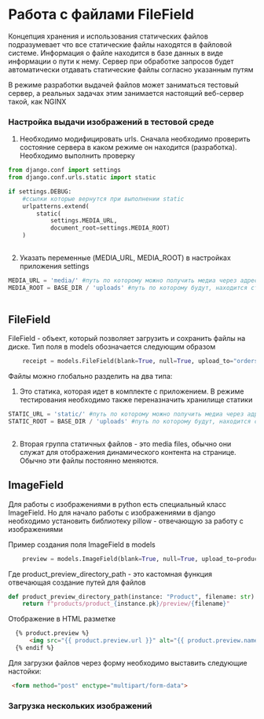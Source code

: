 # Работа с файлами FileField

Концепция хранения и использования статических файлов подразумевает что все статические файлы находятся 
в файловой системе. Информация о файле находится в базе данных в виде информации о пути к нему. Сервер при обработке
запросов будет автоматически отдавать статические файлы согласно указанным путям

В режиме разработки выдачей файлов может заниматься тестовый сервер, а реальных задачах этим занимается настоящий 
веб-сервер такой, как NGINX

### Настройка выдачи изображений в тестовой среде
1. Необходимо модифицировать urls. Сначала необходимо проверить состояние сервера в каком режиме он находится (разработка).
Необходимо выполнить проверку
```python
from django.conf import settings
from django.conf.urls.static import static

if settings.DEBUG:
    #ссылки которые вернутся при выполнении static
    urlpatterns.extend(
        static(
            settings.MEDIA_URL,
            document_root=settings.MEDIA_ROOT)
    )
    
```

2. Указать переменные (MEDIA_URL, MEDIA_ROOT) в настройках приложения settings
```python
MEDIA_URL = 'media/' #путь по которому можно получить медиа через адресную строку
MEDIA_ROOT = BASE_DIR / 'uploads' #путь по которому будут, находится статичные файлы
    
```
## FileField
FileField - объект, который позволяет загрузить и сохранить файлы на диске.
Тип поля в models обозначается следующим образом
```python
    receipt = models.FileField(blank=True, null=True, upload_to="orders/receipts") #указывается маршрут куда сохранять файлы 
```
Файлы можно глобально разделить на два типа:
1. Это статика, которая идет в комплекте с приложением. В режиме тестирования необходимо также переназначить хранилище статики
```python
STATIC_URL = 'static/' #путь по которому можно получить медиа через адресную строку
STATIC_ROOT = BASE_DIR / 'uploads' #путь по которому будут, находится статичные файлы
    
```
2. Вторая группа статичных файлов - это media files, обычно они служат для отображения динамического контента
на странице. Обычно эти файлы постоянно меняются.


## ImageField
Для работы с изображениями в python есть специальный класс ImageField.  Но для начало работы с изображениями в django 
необходимо установить библиотеку pillow - отвечающую за работу с изображениями

Пример создания поля ImageField в models

```python
    preview = models.ImageField(blank=True, null=True, upload_to=product_preview_directory_path)
```
Где product_preview_directory_path - это кастомная функция отвечающая создание путей для файлов
```python
def product_preview_directory_path(instance: "Product", filename: str):
    return f"products/product_{instance.pk}/preview/{filename}"
```
Отображение в HTML разметке
```HTML
  {% product.preview %}
      <img src="{{ product.preview.url }}" alt="{{ product.preview.name }}">
  {% endif %}
```
Для загрузки файлов через форму необходимо выставить следующие настойки:
```HTML
 <form method="post" enctype="multipart/form-data">
```

### Загрузка нескольких изображений